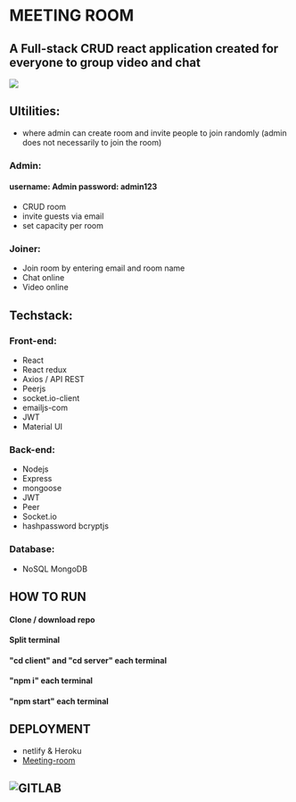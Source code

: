 # MEETING ROOM

## A Full-stack CRUD react application created for everyone to group video and chat

![](https://github.com/Liam1809/meeting-room/blob/master/assets/animated.gif)

## Ultilities:

- where admin can create room and invite people to join randomly (admin does not necessarily to join the room)

### Admin:

#### username: Admin password: admin123

- CRUD room
- invite guests via email
- set capacity per room

### Joiner:

- Join room by entering email and room name
- Chat online
- Video online

## Techstack:

### Front-end:

- React
- React redux
- Axios / API REST
- Peerjs
- socket.io-client
- emailjs-com
- JWT
- Material UI

### Back-end:

- Nodejs
- Express
- mongoose
- JWT
- Peer
- Socket.io
- hashpassword bcryptjs

### Database:

- NoSQL MongoDB

## HOW TO RUN

#### Clone / download repo

#### Split terminal

#### "cd client" and "cd server" each terminal

#### "npm i" each terminal

#### "npm start" each terminal

## DEPLOYMENT
- netlify & Heroku
- [Meeting-room](https://liam-meeting-room.netlify.app)

## ![GITLAB](https://gitlab.com/liam62/meeting-room/-/tree/develop)
